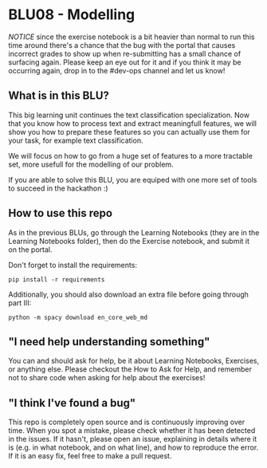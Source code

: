 # BLU08 - Modelling

*NOTICE* since the exercise notebook is a bit heavier than normal to run this time around there's a chance that the bug with the portal that causes incorrect grades to show up when re-submitting has a small chance of surfacing again. Please keep an eye out for it and if you think it may be occurring again, drop in to the #dev-ops channel and let us know!

## What is in this BLU?

This big learning unit continues the text classification specialization. Now that you know how to process text and extract meaningfull features, we will show you how to prepare these features so you can actually use them for your task, for example text classification.

We will focus on how to go from a huge set of features to a more tractable set, more usefull for the modelling of our problem.

If you are able to solve this BLU, you are equiped with one more set of tools to succeed in the hackathon :)

## How to use this repo

As in the previous BLUs, go through the Learning Notebooks (they are in the Learning Notebooks folder), then do the Exercise notebook, and submit it on the portal.

Don't forget to install the requirements:

```
pip install -r requirements
```

Additionally, you should also download an extra file before going through part III:

```
python -m spacy download en_core_web_md
```


## "I need help understanding something"

You can and should ask for help, be it about Learning Notebooks, Exercises, or anything else. Please checkout the How to Ask for Help, and remember not to share code when asking for help about the exercises!

## "I think I've found a bug"

This repo is completely open source and is continuously improving over time. When you spot a mistake, please check whether it has been detected in the issues. If it hasn't, please open an issue, explaining in details where it is (e.g. in what notebook, and on what line), and how to reproduce the error. If it is an easy fix, feel free to make a pull request.
